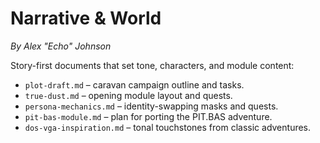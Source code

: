 # Narrative & World

*By Alex "Echo" Johnson*

Story-first documents that set tone, characters, and module content:

- `plot-draft.md` – caravan campaign outline and tasks.
- `true-dust.md` – opening module layout and quests.
- `persona-mechanics.md` – identity-swapping masks and quests.
- `pit-bas-module.md` – plan for porting the PIT.BAS adventure.
- `dos-vga-inspiration.md` – tonal touchstones from classic adventures.
